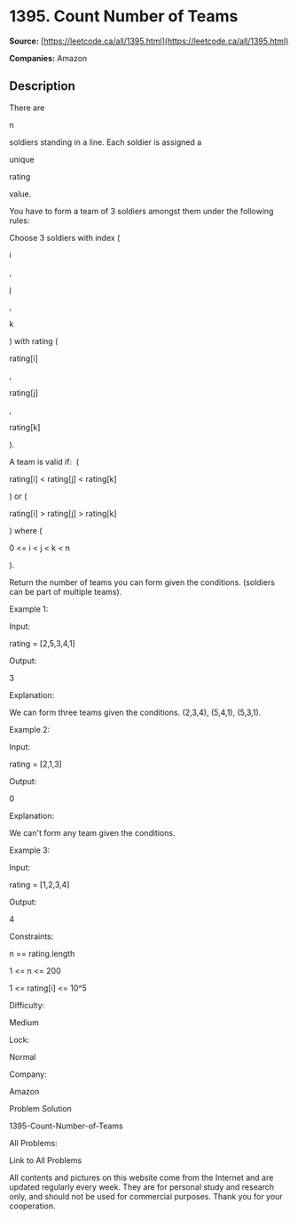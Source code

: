 # 1395. Count Number of Teams

**Source:** [https://leetcode.ca/all/1395.html](https://leetcode.ca/all/1395.html)

**Companies:** Amazon

## Description

There are

n

soldiers standing in a line. Each soldier is
            assigned a

unique

rating

value.

You have to form a team of 3 soldiers amongst them under the following
                rules:

Choose 3 soldiers with index (

i

,

j

,

k

)
                    with rating (

rating[i]

,

rating[j]

,

rating[k]

).

A team is valid if:  (

rating[i] < rating[j] < rating[k]

)
                    or (

rating[i] > rating[j] > rating[k]

) where (

0 <=
                        i < j < k < n

).

Return the number of teams you can form given the conditions. (soldiers can be part
                of multiple teams).

Example 1:

Input:

rating = [2,5,3,4,1]

Output:

3

Explanation:

We can form three teams given the conditions. (2,3,4), (5,4,1), (5,3,1).

Example 2:

Input:

rating = [2,1,3]

Output:

0

Explanation:

We can't form any team given the conditions.

Example 3:

Input:

rating = [1,2,3,4]

Output:

4

Constraints:

n == rating.length

1 <= n <= 200

1 <= rating[i] <= 10^5

Difficulty:

Medium

Lock:

Normal

Company:

Amazon

Problem Solution

1395-Count-Number-of-Teams

All Problems:

Link to All Problems

All contents and pictures on this website come from the Internet and are updated regularly every week. They are for personal study and research only, and should not be used for commercial purposes. Thank you for your cooperation.

